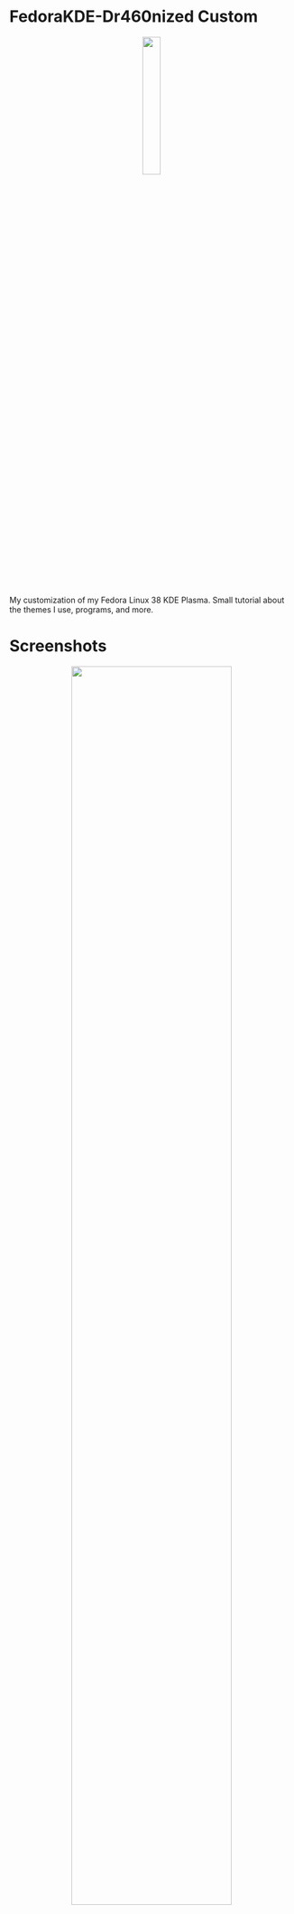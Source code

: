 # FedoraKDE-Dr460nized Custom

<p align="center">
<a><img src="https://i.imgur.com/GW2L0Oc.png" style="height: 25%; width:25%;"/></center></a></p>

My customization of my Fedora Linux 38 KDE Plasma. Small tutorial about the themes I use, programs, and more.

# Screenshots

<p align="center">
<a><img src="https://i.imgur.com/kTh9IPc.png" style="height: 75%; width:75%;"/></center></a></p>
<p align="center">
<a><img src="https://i.imgur.com/5Owzmsy.jpg" style="height: 75%; width:75%;"/></center></a></p>
<p align="center">
<a><img src="https://i.imgur.com/lYEXonT.jpg" style="height: 75%; width:75%;"/></center></a></p>

We'll start from 0 if we had recently installed Fedora KDE / Linux KDE.

Indice: 
<br />
- [XXX](https://)
  - XXXX XX XXXXXX
- XXX


---

